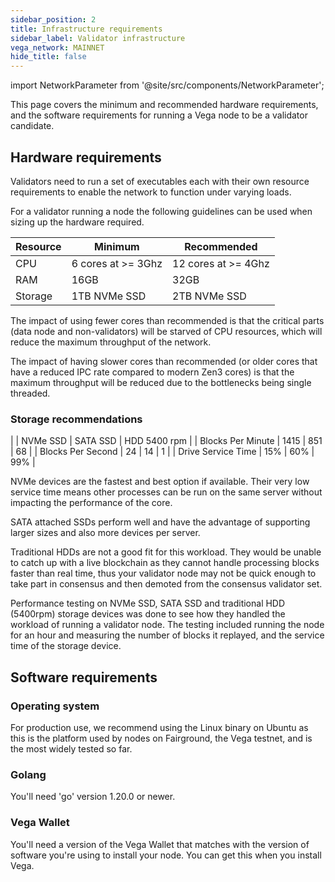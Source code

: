 ```yaml
---
sidebar_position: 2
title: Infrastructure requirements
sidebar_label: Validator infrastructure
vega_network: MAINNET
hide_title: false
---
```

import NetworkParameter from '@site/src/components/NetworkParameter';

This page covers the minimum and recommended hardware requirements, and the software requirements for running a Vega node to be a validator candidate.

## Hardware requirements
Validators need to run a set of executables each with their own resource requirements to enable the network to function under varying loads. 

For a validator running a node the following guidelines can be used when sizing up the hardware required.

| Resource    | Minimum            | Recommended         |
| ----------- | -----------        | -----------         |
| CPU         | 6 cores at >= 3Ghz | 12 cores at >= 4Ghz |
| RAM         | 16GB               | 32GB                |
| Storage     | 1TB NVMe SSD       | 2TB NVMe SSD        |

The impact of using fewer cores than recommended is that the critical parts (data node and non-validators) will be starved of CPU resources, which will reduce the maximum throughput of the network.

The impact of having slower cores than recommended (or older cores that have a reduced IPC rate compared to modern Zen3 cores) is that the maximum throughput will be reduced due to the bottlenecks being single threaded.

### Storage recommendations 

|                    | NVMe SSD | SATA SSD | HDD 5400 rpm |
| Blocks Per Minute  | 1415     | 851      | 68           |
| Blocks Per Second  | 24       | 14       | 1            |
| Drive Service Time | 15%      | 60%      | 99%          |

NVMe devices are the fastest and best option if available. Their very low service time means other processes can be run on the same server without impacting the performance of the core.

SATA attached SSDs perform well and have the advantage of supporting larger sizes and also more devices per server.

Traditional HDDs are not a good fit for this workload. They would be unable to catch up with a live blockchain as they cannot handle processing blocks faster than real time, thus your validator node may not be quick enough to take part in consensus and then demoted from the consensus validator set.

Performance testing on NVMe SSD, SATA SSD and traditional HDD (5400rpm) storage devices was done to see how they handled the workload of running a validator node. The testing included running the node for an hour and measuring the number of blocks it replayed, and the service time of the storage device.

## Software requirements

### Operating system 
For production use, we recommend using the Linux binary on Ubuntu as this is the platform used by nodes on Fairground, the Vega testnet, and is the most widely tested so far. 

### Golang
You'll need 'go' version 1.20.0 or newer.

### Vega Wallet
You'll need a version of the Vega Wallet that matches with the version of software you're using to install your node. You can get this when you install Vega.
